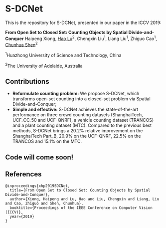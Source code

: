 # S-DCNet
This is the repository for S-DCNet, presented in our paper in the ICCV 2019:

**From Open Set to Closed Set: Counting Objects by Spatial Divide-and-Conquer**
Haipeng Xiong, [Hao Lu](https://sites.google.com/site/poppinace/)<sup>2</sup>, Chengxin Liu<sup>1</sup>,
Liang Liu<sup>1</sup>, Zhiguo Cao<sup>1</sup>, [Chunhua Shen](http://cs.adelaide.edu.au/~chhshen/)<sup>2</sup>

<sup>1</sup>Huazhong University of Science and Technology, China

<sup>2</sup>The University of Adelaide, Australia

## Contributions
- **Reformulate counting problem:** We propose S-DCNet, which transforms open-set counting into a closed-set problem via Spatial Divide-and-Conquer;
- **Simple and effective:** S-DCNet achieves the state-of-the-art performance on three crowd counting datasets (ShanghaiTech, UCF_CC_50 and UCF-QNRF),  a vehicle counting dataset (TRANCOS) and a plant counting dataset (MTC). Compared to the previous best methods, S-DCNet brings a 20.2% relative improvement on the ShanghaiTech Part_B, 20.9% on the UCF-QNRF, 22.5% on the TRANCOS and 15.1% on the MTC.

## Code will come soon!

## References
```
@inproceedings{xhp2019SDCNet,
  title={From Open Set to Closed Set: Counting Objects by Spatial Divide-and-Conquer},
  author={Xiong, Haipeng and Lu, Hao and Liu, Chengxin and Liang, Liu and Cao, Zhiguo and Shen, Chunhua},
  booktitle={Proceedings of the IEEE Conference on Computer Vision (ICCV)},
  year={2019}
}
```
